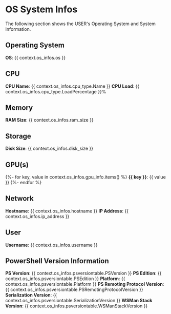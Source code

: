 # OS System Infos
The following section shows the USER's Operating System and System Information.

## Operating System
**OS**: {{ context.os_infos.os }}

## CPU
**CPU Name**: {{ context.os_infos.cpu_type.Name }}
**CPU Load**: {{ context.os_infos.cpu_type.LoadPercentage }}%

## Memory
**RAM Size**: {{ context.os_infos.ram_size }}

## Storage
**Disk Size**: {{ context.os_infos.disk_size }}

## GPU(s)
{%- for key, value in context.os_infos.gpu_info.items() %}
**{{ key }}**: {{ value }}
{%- endfor %}

## Network
**Hostname**: {{ context.os_infos.hostname }}
**IP Address**: {{ context.os_infos.ip_address }}

## User
**Username**: {{ context.os_infos.username }}

## PowerShell Version Information
**PS Version**: {{ context.os_infos.psversiontable.PSVersion }}
**PS Edition**: {{ context.os_infos.psversiontable.PSEdition }}
**Platform**: {{ context.os_infos.psversiontable.Platform }}
**PS Remoting Protocol Version**: {{ context.os_infos.psversiontable.PSRemotingProtocolVersion }}
**Serialization Version**: {{ context.os_infos.psversiontable.SerializationVersion }}
**WSMan Stack Version**: {{ context.os_infos.psversiontable.WSManStackVersion }}

